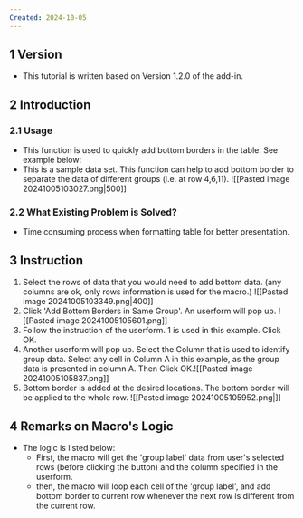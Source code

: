 ```yaml
---
Created: 2024-10-05
---
```

## 1	Version
- This tutorial is written based on Version 1.2.0 of the add-in.
## 2	Introduction
### 2.1	Usage
- This function is used to quickly add bottom borders in the table. See example below:
- This is a sample data set. This function can help to add bottom border to separate the data of different groups (i.e. at row 4,6,11). ![[Pasted image 20241005103027.png|500]]
### 2.2 What Existing Problem is Solved?
- Time consuming process when formatting table for better presentation.
## 3	Instruction
1. Select the rows of data that you would need to add bottom data. (any columns are ok, only rows information is used for the macro.) ![[Pasted image 20241005103349.png|400]]
2. Click 'Add Bottom Borders in Same Group'. An userform will pop up. ![[Pasted image 20241005105601.png]]
3. Follow the instruction of the userform. 1 is used in this example. Click OK.
4. Another userform will pop up. Select the Column that is used to identify group data. Select any cell in Column A in this example, as the group data is presented in column A. Then Click OK.![[Pasted image 20241005105837.png]]
5. Bottom border is added at the desired locations. The bottom border will be applied to the whole row. ![[Pasted image 20241005105952.png|]]

## 4	Remarks on Macro's Logic
- The logic is listed below:
	- First, the macro will get the 'group label' data from user's selected rows (before clicking the button) and the column specified in the userform.
	- then, the macro will loop each cell of the 'group label', and add bottom border to current row whenever the next row is different from the current row.
